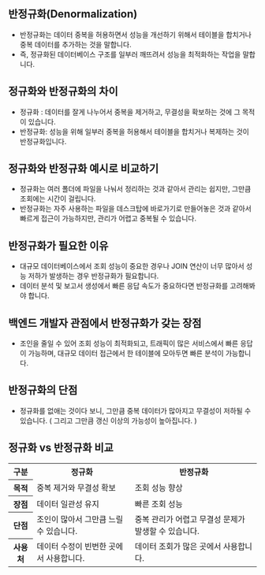 반정규화(Denormalization)
-------------------------------------------------------
- 반정규화는 데이터 중복을 허용하면서 성능을 개선하기 위해서 테이블을 합치거나 중복 데이터를 추가하는 것을 말합니다.
- 즉, 정규화된 데이터베이스 구조를 일부러 깨뜨려서 성능을 최적화하는 작업을 말합니다.

정규화와 반정규화의 차이
---------------------------------------------------------
- 정규화 : 데이터를 잘게 나누어서 중복을 제거하고, 무결성을 확보하는 것에 그 목적이 있습니다.
- 반정규화: 성능을 위해 일부러 중복을 허용해서 테이블을 합치거나 복제하는 것이 반정규화입니다.

정규화와 반정규화 예시로 비교하기
---------------------------------------------------------
- 정규화는 여러 폴더에 파일을 나눠서 정리하는 것과 같아서 관리는 쉽지만, 그만큼 조회에는 시간이 걸립니다. 
- 반정규화는 자주 사용하는 파일을 데스크탑에 바로가기로 만들어놓은 것과 같아서 빠르게 접근이 가능하지만, 관리가 어렵고 중복될 수 있습니다.

반정규화가 필요한 이유
---------------------------------------------------------
- 대규모 데이터베이스에서 조회 성능이 중요한 경우나 JOIN 연산이 너무 많아서 성능 저하가 발생하는 경우 반정규화가 필요합니다.
- 데이터 분석 및 보고서 생성에서 빠른 응답 속도가 중요하다면 반정규화를 고려해봐야 합니다.

백엔드 개발자 관점에서 반정규화가 갖는 장점
--------------------------------------------------
- 조인을 줄일 수 있어 조회 성능이 최적화되고, 트래픽이 많은 서비스에서 빠른 응답이 가능하며, 대규모 데이터 접근에서 한 테이블에 모아두면 빠른 분석이 가능합니다.

반정규화의 단점
--------------------------------------------------
- 정규화를 없애는 것이다 보니, 그만큼 중복 데이터가 많아지고 무결성이 저하될 수 있습니다. ( 그리고 그만큼 갱신 이상의 가능성이 높아집니다. )

정규화 vs 반정규화 비교
--------------------------------------------------
<table>
  <tr>
    <th>구분</th>
    <th>정규화</th>
    <th>반정규화</th>
  </tr>
  <tr>
    <th>목적</th>
    <td>중복 제거와 무결성 확보</td>
    <td>조회 성능 향상</td>
  </tr>
  <tr>
    <th>장점</th>
    <td>데이터 일관성 유지</td>
    <td>빠른 조회 성능</td>
  </tr>
  <tr>
    <th>단점</th>
    <td>조인이 많아서 그만큼 느릴 수 있습니다.</td>
    <td>중복 관리가 어렵고 무결성 문제가 발생할 수 있습니다.</td>
  </tr>
  <tr>
    <th>사용처</th>
    <td>데이터 수정이 빈번한 곳에서 사용합니다.</td>
    <td>데이터 조회가 많은 곳에서 사용합니다.</td>
  </tr>
</table>
